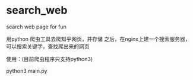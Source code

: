 # search_web
search web page for fun

用python 爬虫工具去爬知乎网页，并存储
之后，在nginx上建一个搜索服务器，可以搜索关键字，查找爬出来的网页

使用：(目前爬虫程序只支持python3)
 
python3 main.py
